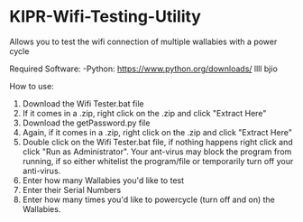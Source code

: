 # KIPR-Wifi-Testing-Utility
Allows you to test the wifi connection of multiple wallabies with a power cycle

Required Software:
-Python: https://www.python.org/downloads/ llll bjio

How to use:

1. Download the Wifi Tester.bat file
2. If it comes in a .zip, right click on the .zip and click "Extract Here"
3. Download the getPassword.py file
4. Again, if it comes in a .zip, right click on the .zip and click "Extract Here"
5. Double click on the Wifi Tester.bat file, if nothing happens right click and click "Run as Administrator". Your ant-virus may block the program from running, if so either whitelist the program/file or temporarily turn off your anti-virus.
6. Enter how many Wallabies you'd like to test
7. Enter their Serial Numbers
8. Enter how many times you'd like to powercycle (turn off and on) the Wallabies.



